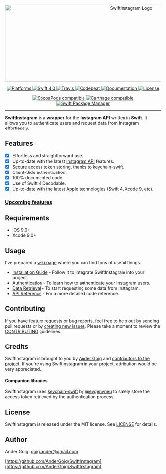 <p align="center">
    <a href="https://andergoig.github.io/SwiftInstagram">
        <img src="https://rawgit.com/AnderGoig/SwiftInstagram/master/.assets/SwiftInstagram-Logo.png" alt="SwiftInstagram Logo" width="800" height="248">
    </a>
</p>

<p align="center">
    <a href="https://cocoapods.org/pods/SwiftInstagram">
        <img src="https://img.shields.io/cocoapods/p/SwiftInstagram.svg"
             alt="Platforms">
    </a>
    <a href="https://developer.apple.com/swift">
        <img src="https://img.shields.io/badge/Swift-4.0-orange.svg?style=flat"
             alt="Swift 4.0">
    </a>
    <a href="https://travis-ci.org/AnderGoig/SwiftInstagram/branches">
        <img src="https://img.shields.io/travis/AnderGoig/SwiftInstagram/master.svg"
             alt="Travis">
    </a>
    <a href="https://codebeat.co/projects/github-com-andergoig-swiftinstagram-master">
        <img src="https://codebeat.co/badges/e5274943-8feb-4e51-a937-43552205f62e"
             alt="Codebeat">
    </a>
    <a href="https://andergoig.github.io/SwiftInstagram">
        <img src="https://rawgit.com/AnderGoig/SwiftInstagram/master/docs/badge.svg"
             alt="Documentation">
    </a>
    <a href="https://raw.githubusercontent.com/AnderGoig/SwiftInstagram/master/LICENSE">
        <img src="https://img.shields.io/cocoapods/l/SwiftInstagram.svg"
             alt="License">
    </a>
</p>

<p align="center">
    <a href="https://cocoapods.org/pods/SwiftInstagram">
        <img src="https://img.shields.io/cocoapods/v/SwiftInstagram.svg"
             alt="CocoaPods compatible">
    </a>
    <a href="https://github.com/Carthage/Carthage">
        <img src="https://img.shields.io/badge/Carthage-compatible-4BC51D.svg?style=flat"
             alt="Carthage compatible">
    </a>
    <a href="https://github.com/apple/swift-package-manager">
        <img src="https://img.shields.io/badge/Swift%20Package%20Manager-compatible-brightgreen.svg"
             alt="Swift Package Manager">
    </a>
</p>

---

**SwiftInstagram** is a **wrapper** for the **Instagram API** written in **Swift**. It allows you to authenticate users and request data from Instagram effortlessly.

## Features

- [x] Effortless and straightforward use.
- [x] Up-to-date with the latest [Instagram API](https://www.instagram.com/developer/) features.
- [x] Secure access token storing, thanks to [keychain-swift](https://github.com/evgenyneu/keychain-swift).
- [x] Client-Side authentication.
- [x] 100% documented code.
- [x] Use of Swift 4 Decodable.
- [x] Up-to-date with the latest Apple technologies (Swift 4, Xcode 9, etc).

### [Upcoming features](https://github.com/AnderGoig/SwiftInstagram/projects/1)

## Requirements

- iOS 9.0+
- Xcode 9.0+

## Usage

I've prepared a [wiki page](https://github.com/AnderGoig/SwiftInstagram/wiki) where you can find tons of useful things.

* [Installation Guide](https://github.com/AnderGoig/SwiftInstagram/wiki/Installation-Guide) - Follow it to integrate SwiftInstagram into your project.
* [Authentication](https://github.com/AnderGoig/SwiftInstagram/wiki/Authentication) - To learn how to authenticate your Instagram users.
* [Data Retrieval](https://github.com/AnderGoig/SwiftInstagram/wiki/Data-Retrieval) - To start requesting some data from Instagram.
* [API Reference](https://andergoig.github.io/SwiftInstagram/Classes/Instagram.html) - For a more detailed code reference.

## Contributing

If you have feature requests or bug reports, feel free to help out by sending pull requests or by [creating new issues](https://github.com/AnderGoig/SwiftInstagram/issues/new). Please take a moment to
review the [CONTRIBUTING](.github/CONTRIBUTING.md) guidelines.

## Credits

SwiftInstagram is brought to you by [Ander Goig](https://github.com/AnderGoig) and [contributors to the project](https://github.com/AnderGoig/SwiftInstagram/contributors). If you're using SwiftInstagram in your project, attribution would be very appreciated.

#### Companion libraries

SwiftInstagram uses [keychain-swift](https://github.com/evgenyneu/keychain-swift) by [@evgenyneu](https://github.com/evgenyneu) to safely store the access token retrieved by the authentication process.

## License

SwiftInstagram is released under the MIT license. See [LICENSE](LICENSE) for details.

## Author

Ander Goig, [goig.ander@gmail.com](mailto:goig.ander@gmail.com)

[https://github.com/AnderGoig/SwiftInstagram](https://github.com/AnderGoig/SwiftInstagram)
